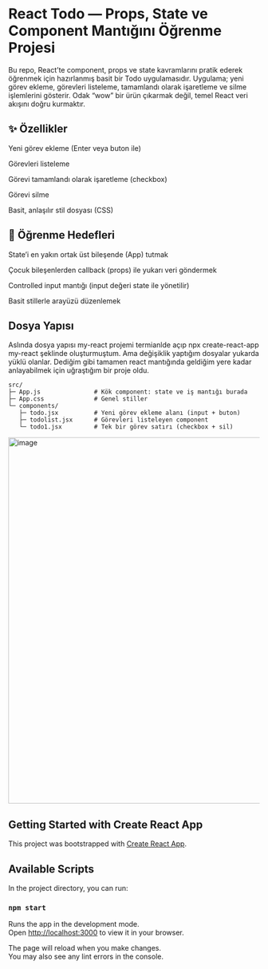 # React Todo — Props, State ve Component Mantığını Öğrenme Projesi

Bu repo, React’te component, props ve state kavramlarını pratik ederek öğrenmek için hazırlanmış basit bir Todo uygulamasıdır. Uygulama; yeni görev ekleme, görevleri listeleme, tamamlandı olarak işaretleme ve silme işlemlerini gösterir. Odak “wow” bir ürün çıkarmak değil, temel React veri akışını doğru kurmaktır.

## ✨ Özellikler

Yeni görev ekleme (Enter veya buton ile)

Görevleri listeleme

Görevi tamamlandı olarak işaretleme (checkbox)

Görevi silme

Basit, anlaşılır stil dosyası (CSS)

## 🧠 Öğrenme Hedefleri

State’i en yakın ortak üst bileşende (App) tutmak

Çocuk bileşenlerden callback (props) ile yukarı veri göndermek

Controlled input mantığı (input değeri state ile yönetilir)

Basit stillerle arayüzü düzenlemek

## Dosya Yapısı
Aslında dosya yapısı my-react projemi termianlde açıp 
npx create-react-app my-react
şeklinde oluşturmuştum. Ama değişiklik yaptığım dosyalar yukarda yüklü olanlar. Dediğim gibi tamamen react mantığında geldiğim yere kadar anlayabilmek için uğraştığım bir proje oldu.
```
src/
├─ App.js               # Kök component: state ve iş mantığı burada
├─ App.css              # Genel stiller
└─ components/
   ├─ todo.jsx          # Yeni görev ekleme alanı (input + buton)
   ├─ todolist.jsx      # Görevleri listeleyen component
   └─ todo1.jsx         # Tek bir görev satırı (checkbox + sil)
```
<img width="1239" height="734" alt="image" src="https://github.com/user-attachments/assets/73b6cd9e-5eeb-4e94-986a-148e3830be6e" />


## Getting Started with Create React App

This project was bootstrapped with [Create React App](https://github.com/facebook/create-react-app).

## Available Scripts

In the project directory, you can run:

### `npm start`

Runs the app in the development mode.\
Open [http://localhost:3000](http://localhost:3000) to view it in your browser.

The page will reload when you make changes.\
You may also see any lint errors in the console.


